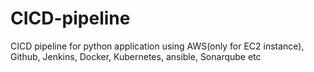 # CICD-pipeline

CICD pipeline for python application using AWS(only for EC2 instance), Github, Jenkins, Docker, Kubernetes, ansible, Sonarqube etc

